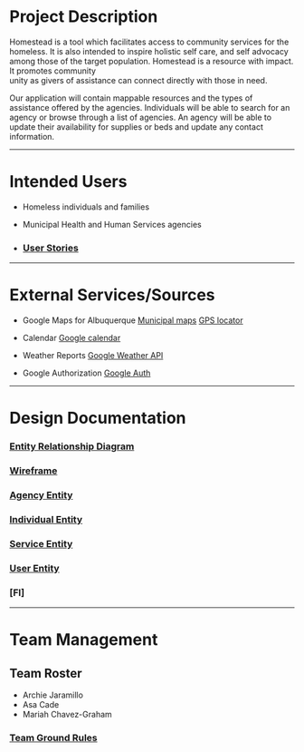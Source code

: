 # Project Description
Homestead is a tool which facilitates access to community services for the homeless. 
It is also intended to inspire holistic self care, and self advocacy among those of 
the target population. Homestead is a resource with impact.  It promotes community  
unity as givers of assistance can connect directly with those in need.

Our application will contain mappable resources and the types of assistance offered by the agencies. 
Individuals will be able to search for an agency or browse through a list of agencies. 
An agency will be able to update their availability for supplies or beds and update any contact information.
 
---

# Intended Users
* Homeless individuals and families
* Municipal Health and Human Services agencies


* ### [User Stories](user-stories.md)

---

# External Services/Sources

* Google Maps for Albuquerque
  [Municipal maps](https://www.cabq.gov/abq-data)
  [GPS locator](https://developers.google.com/maps/documentation/geolocation/intro)
 
* Calendar
  [Google calendar](https://developers.google.com/calendar/v3/reference)
  
* Weather Reports
  [Google Weather API](https://developers.google.com/android/reference/com/google/android/gms/awareness/state/Weather)
  
* Google Authorization
  [Google Auth](https://developers.google.com/identity)

---

# Design Documentation

### [Entity Relationship Diagram](erd.md) 

### [Wireframe](wireframe.md)

### [Agency Entity](https://github.com/team-homestead/server/blob/master/src/main/java/edu/cnm/deepdive/server/model/entity/Agency.java) 

### [Individual Entity](https://github.com/team-homestead/server/blob/master/src/main/java/edu/cnm/deepdive/server/model/entity/Individual.java)

### [Service Entity](https://github.com/team-homestead/server/blob/master/src/main/java/edu/cnm/deepdive/server/model/entity/Service.java)

### [User Entity](https://github.com/team-homestead/server/blob/master/src/main/java/edu/cnm/deepdive/server/model/entity/User.java)

### [Fl]

---

# Team Management

## Team Roster
* Archie Jaramillo
* Asa Cade
* Mariah Chavez-Graham

### [Team Ground Rules](ground-rules.md)